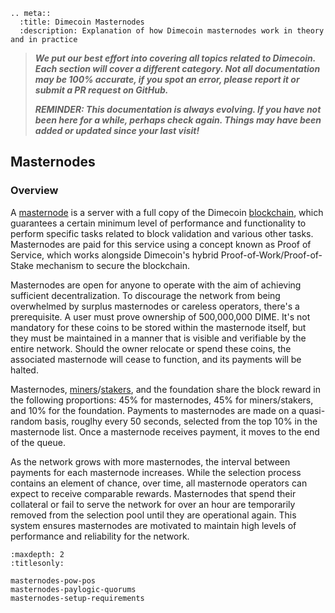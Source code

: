 ```{eval-rst}
.. meta::
  :title: Dimecoin Masternodes
  :description: Explanation of how Dimecoin masternodes work in theory and in practice
```

> ***We put our best effort into covering all topics related to Dimecoin. Each section will cover a different category. Not all documentation may be 100% accurate, if you spot an error, please report it or submit a PR request on GitHub.***
>
> ***REMINDER: This documentation is always evolving. If you have not been here for a while, perhaps check again. Things may have been added or updated since your last visit!***

## Masternodes

### Overview

A [masternode](../reference/glossary.md#masternode) is a server with a full copy of the Dimecoin [blockchain](../reference/glossary.md#blockchain), which guarantees a certain minimum level of performance and functionality to perform specific tasks related to block validation and various other tasks. Masternodes are paid for this
service using a concept known as Proof of Service, which works alongside Dimecoin's hybrid Proof-of-Work/Proof-of-Stake mechanism to secure the blockchain.

Masternodes are open for anyone to operate with the aim of achieving sufficient decentralization. To discourage the network from being overwhelmed by surplus masternodes or careless operators, there's a prerequisite. A user must prove ownership of 500,000,000 DIME. It's not mandatory for these coins to be stored within the masternode itself, but they must be maintained in a manner that is visible and verifiable by the entire network. Should the owner relocate or spend these coins, the associated masternode will cease to function, and its payments will be halted.

Masternodes, [miners](../reference/glossary.md#miner)/[stakers](../reference/glossary.md#staker), and the foundation share the block reward in the following proportions: 45% for masternodes, 45% for miners/stakers, and 10% for the foundation. Payments to masternodes are made on a quasi-random basis, rouglhy every 50 seconds, selected from the top 10% in the masternode list. Once a masternode receives payment, it moves to the end of the queue.

As the network grows with more masternodes, the interval between payments for each masternode increases. While the selection process contains an element of chance, over time, all masternode operators can expect to receive comparable rewards. Masternodes that spend their collateral or fail to serve the network for over an hour are temporarily removed from the selection pool until they are operational again. This system ensures masternodes are motivated to maintain high levels of performance and reliability for the network.

```{toctree}
:maxdepth: 2
:titlesonly:

masternodes-pow-pos
masternodes-paylogic-quorums
masternodes-setup-requirements
```
